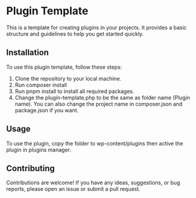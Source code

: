 # Plugin Template

This is a template for creating plugins in your projects. It provides a basic structure and guidelines to help you get started quickly.

## Installation

To use this plugin template, follow these steps:

1. Clone the repository to your local machine.
2. Run composer install
3. Run pnpm install to install all required packages.
4. Change the plugin-template.php to be the same as folder name (Plugin name). You can also change the project name in composer.json and package.json if you want.

## Usage

To use the plugin, copy the folder to wp-content/plugins then active the plugin in plugins manager.

## Contributing

Contributions are welcome! If you have any ideas, suggestions, or bug reports, please open an issue or submit a pull request.
